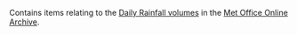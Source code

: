Contains items relating to the [Daily Rainfall volumes](https://digital.nmla.metoffice.gov.uk/index.php?name=SO_9903efdf-7f99-4cae-a723-8b3f426eea20) 
in the [Met Office Online Archive](https://digital.nmla.metoffice.gov.uk/). 

